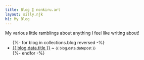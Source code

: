 ```yaml
---
title: Blog ⁑ nonkiru.art
layout: silly.njk
h1: My Blog
---
```


My various little ramblings about anything I feel like writing about!

<!-- Test, trying to fix why the order is incorrect on live but working fine on hotreload? -->

<ul>
{%- for blog in collections.blog reversed  -%}
  <li><a href="{{ blog.url }}">{{ blog.data.title }}</a> ~ <small>{{ blog.data.datepost }}</small> </li>
{%- endfor -%}
</ul>